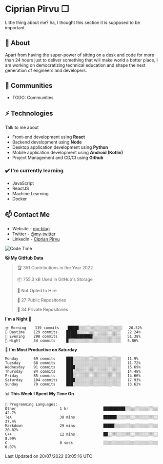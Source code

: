 # Ciprian Pîrvu ❐

Little thing about me? ha, I thought this section it is supposed to be important.

## 🧐 About

Apart from having the super-power of sitting on a desk and code for more than 24 hours just to deliver something that will make world a better place, I am working on democratizing technical education and shape the next generation of engineers and developers.

## 👯 Communities

-   TODO: Communities

## ⚡ Technologies

Talk to me about

-   Front-end development using **React**
-   Backend development using **Node**
-   Desktop application development using **Python**
-   Mobile application development using **Android (Kotlin)**
-   Project Management and CD/CI using **Github**

### ✔️ I'm currently learning

-   JavaScript
-   ReactJS
-   Machine Learning
-   Docker

## 📫 Contact Me

-   Website - [my-blog]()
-   Twitter - [@my-twitter]()
-   LinkedIn - [Ciprian Pîrvu](https://www.linkedin.com/in/p%C3%AErvu-ciprian-cristian-4415991b1/)

<!--START_SECTION:waka-->
![Code Time](http://img.shields.io/badge/Code%20Time-1%2C277%20hrs%2015%20mins-blue)

**🐱 My GitHub Data** 

> 🏆 351 Contributions in the Year 2022
 > 
> 📦 755.3 kB Used in GitHub's Storage 
 > 
> 🚫 Not Opted to Hire
 > 
> 📜 27 Public Repositories 
 > 
> 🔑 34 Private Repositories  
 > 
**I'm a Night 🦉** 

```text
🌞 Morning    119 commits    █████░░░░░░░░░░░░░░░░░░░░   20.52% 
🌆 Daytime    129 commits    █████░░░░░░░░░░░░░░░░░░░░   22.24% 
🌃 Evening    298 commits    ████████████░░░░░░░░░░░░░   51.38% 
🌙 Night      34 commits     █░░░░░░░░░░░░░░░░░░░░░░░░   5.86%

```
📅 **I'm Most Productive on Saturday** 

```text
Monday       69 commits     ███░░░░░░░░░░░░░░░░░░░░░░   11.9% 
Tuesday      68 commits     ███░░░░░░░░░░░░░░░░░░░░░░   11.72% 
Wednesday    91 commits     ████░░░░░░░░░░░░░░░░░░░░░   15.69% 
Thursday     84 commits     ███░░░░░░░░░░░░░░░░░░░░░░   14.48% 
Friday       85 commits     ███░░░░░░░░░░░░░░░░░░░░░░   14.66% 
Saturday     104 commits    ████░░░░░░░░░░░░░░░░░░░░░   17.93% 
Sunday       79 commits     ███░░░░░░░░░░░░░░░░░░░░░░   13.62%

```


📊 **This Week I Spent My Time On** 

```text
💬 Programming Languages: 
Other                    1 hr                ██████████░░░░░░░░░░░░░░░   42.7% 
TeX                      38 mins             ██████░░░░░░░░░░░░░░░░░░░   27.4% 
Markdown                 29 mins             █████░░░░░░░░░░░░░░░░░░░░   20.82% 
C++                      12 mins             ██░░░░░░░░░░░░░░░░░░░░░░░   8.99% 
C                        0 secs              ░░░░░░░░░░░░░░░░░░░░░░░░░   0.07%

```


 Last Updated on 20/07/2022 03:05:16 UTC
<!--END_SECTION:waka-->
